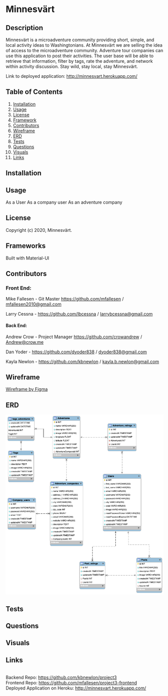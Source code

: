 # Minnesvärt


## Description
Minnesvärt is a microadventure community providing short, simple, and local activity ideas to Washingtonians. At Minnesvärt we are selling the idea of access to the microadventure community. Adventure tour companies can use this application to post their activities. The user base will be able to retrieve that information, filter by tags, rate the adventure, and network within activity discussion. Stay wild, stay local, stay Minnesvärt.

Link to deployed application: http://minnesvart.herokuapp.com/

## **Table of Contents**

1. [Installation](#installation)
2. [Usage](#usage)
3. [License](#license)
4. [Framework](#framework)
5. [Contributors](#contributors)
6. [Wireframe](#wireframe)
7. [ERD](#erd)
8. [Tests](#tests)
9. [Questions](#questions)
10. [Visuals](#visuals)
11. [Links](#links)

## **Installation**


## **Usage**
As a User
As a company user
As an adventure company 

## **License**
Copyright (c) 2020, Minnesvärt. 

## **Frameworks**
Built with Material-UI


## **Contributors**

### **Front End:**

Mike Fallesen - Git Master https://github.com/mfallesen / mfallesen2010@gmail.com

Larry Cessna - https://github.com/lbcessna / larrybcessna@gmail.com

#### **Back End:**

Andrew Crow - Project Manager https://github.com/crowandrew / Andrew@crow.me

Dan Yoder - https://github.com/dyoder838 / dyoder838@gmail.com

Kayla Newlon - https://github.com/kbnewlon / kayla.b.newlon@gmail.com

## **Wireframe**

[Wireframe by Figma](https://www.figma.com/file/O7fe1y0SaEDsxI3PeEu51H/Untitled?node-id=0%3A1)

## **ERD**
![ERD Backend](readme-images/ERD-Backend.png)

## **Tests**


## **Questions**


## **Visuals**


## **Links**
<br>Backend Repo: https://github.com/kbnewlon/project3
<br>Frontend Repo: https://github.com/mfallesen/project3-frontend
<br>Deployed Application on Heroku: http://minnesvart.herokuapp.com/